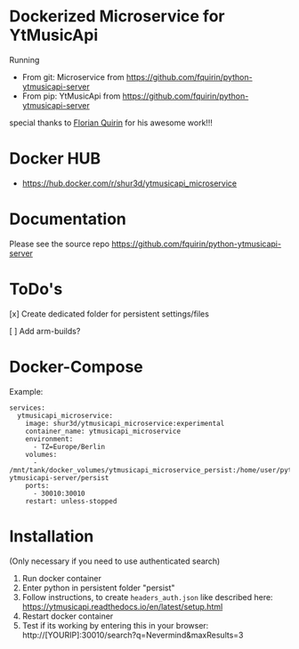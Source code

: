 # Dockerized Microservice for YtMusicApi
Running
- From git: Microservice from https://github.com/fquirin/python-ytmusicapi-server
- From pip: YtMusicApi from https://github.com/fquirin/python-ytmusicapi-server

special thanks to
[Florian Quirin](https://github.com/fquirin)
for his awesome work!!!

# Docker HUB

- https://hub.docker.com/r/shur3d/ytmusicapi_microservice

# Documentation
Please see the source repo
https://github.com/fquirin/python-ytmusicapi-server

# ToDo's
[x] Create dedicated folder for persistent settings/files

[ ] Add arm-builds?

# Docker-Compose
Example:
```
services:
  ytmusicapi_microservice:
    image: shur3d/ytmusicapi_microservice:experimental
    container_name: ytmusicapi_microservice
    environment:
      - TZ=Europe/Berlin
    volumes:
      - /mnt/tank/docker_volumes/ytmusicapi_microservice_persist:/home/user/python-ytmusicapi-server/persist
    ports:
      - 30010:30010
    restart: unless-stopped
```

# Installation
(Only necessary if you need to use authenticated search)
1. Run docker container
2. Enter python in persistent folder "persist"
3. Follow instructions, to create `headers_auth.json` like described here: https://ytmusicapi.readthedocs.io/en/latest/setup.html
4. Restart docker container
5. Test if its working by entering this in your browser: http://[YOURIP]:30010/search?q=Nevermind&maxResults=3

